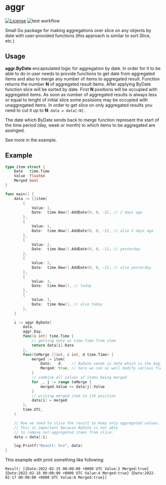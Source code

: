 # aggr
[![License](https://img.shields.io/badge/License-MIT-blue.svg)](https://opensource.org/licenses/MIT)
![test workflow](https://github.com/DanielTitkov/aggr/actions/workflows/test.yaml/badge.svg)

Small Go package for making aggregations over slice on any objects by date with user-provided functions (this approach is similar to sort.Slice, etc.)

## Usage

**aggr.ByDate** encapsulated logic for aggregation by date. In order for it to be able to do in user needs to provide functions to get date from aggregated items and also to merge any number of items to aggregated result. Function returns the number **N** of aggregated result items. After applying ByDate function slice will be sorted by date. First **N** positions will be occupied with aggregated items. As soon as number of aggregated results is always less or equal to lenght of initial slice some posisions may be occupied with unaggregated items. In order to get slice on only aggregated results you need to cut it up to **N**: `data = data[:N]`.

The date which ByDate sends back to merge function represent the start of the time period (day, week or month) to which items to be aggregated are assinged. 

See more in the example.

## Example

```go
type item struct {
	Date   time.Time
	Value  float64
	Merged bool
}

func main() {
	data := []item{
		{
			Value: 1,
			Date:  time.Now().AddDate(0, 0, -2), // 2 days ago
		},
		{
			Value: 1,
			Date:  time.Now().AddDate(0, 0, -2), // also 2 days ago
		},
		{
			Value: 2,
			Date:  time.Now().AddDate(0, 0, -1), // yesterday
		},
		{
			Value: 2,
			Date:  time.Now().AddDate(0, 0, -1), // also yesterday
		},
		{
			Value: 3,
			Date:  time.Now(), // today
		},
		{
			Value: 3,
			Date:  time.Now(), // also today
		},
	}

	i := aggr.ByDate(
		data,
		aggr.Day,
		func(i int) time.Time {
			// getting date as time.Time from item
			return data[i].Date
		},
		func(toMerge []int, i int, d time.Time) {
			merged := item{
				Date:   d,    // ByDate sends in date which is the begining of the corresponding period
				Merged: true, // here we can as well modify various field of the item
			}
			// combine all values of items being merged
			for _, j := range toMerge {
				merged.Value += data[j].Value
			}
			// writing merged item to ith position
			data[i] = merged
		},
		time.UTC,
	)

	// Now we need to slice the result to keep only aggregated values.
	// This is important because ByDate is not able
	// to remove not-aggregated items from slice.
	data = data[:i]

	log.Printf("Result: %+v", data)
}
```

This example with print something like following:
```
Result: [{Date:2022-02-15 00:00:00 +0000 UTC Value:2 Merged:true} {Date:2022-02-16 00:00:00 +0000 UTC Value:4 Merged:true} {Date:2022-02-17 00:00:00 +0000 UTC Value:6 Merged:true}]
```